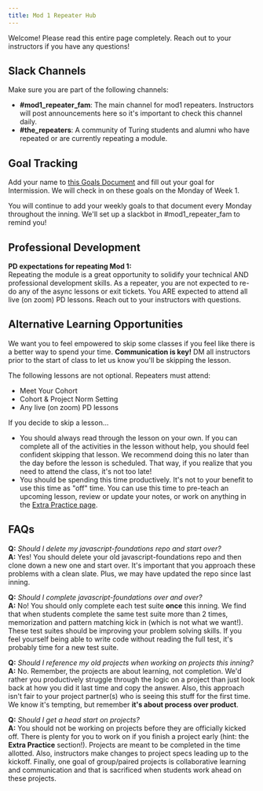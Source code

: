 ```yaml
---
title: Mod 1 Repeater Hub
---
```


Welcome! Please read this entire page completely. Reach out to your instructors if you have any questions!

## Slack Channels
Make sure you are part of the following channels:
* **#mod1_repeater_fam**: The main channel for mod1 repeaters. Instructors will post announcements here so it's important to check this channel daily.
* **#the_repeaters**: A community of Turing students and alumni who have repeated or are currently repeating a module.

## Goal Tracking
Add your name to [this Goals Document](https://docs.google.com/spreadsheets/d/1bQ9zZbW0mxLfMXDLQZT4W2M5Z-nv_6FZ1T5WC8Io8Zo/edit#gid=1626636507) and fill out your goal for Intermission. We will check in on these goals on the Monday of Week 1.  

You will continue to add your weekly goals to that document every Monday throughout the inning. We'll set up a slackbot in #mod1_repeater_fam to remind you!

## Professional Development  
**PD expectations for repeating Mod 1:**  
Repeating the module is a great opportunity to solidify your technical AND professional development skills. As a repeater, you are not expected to re-do any of the async lessons or exit tickets. You ARE expected to attend all live (on zoom) PD lessons. Reach out to your instructors with questions.

<!-- **Gear Up expectations for repeating mod 1:**  
You are expected to attend all Gear Up sessions, except for Week 1 which is optional for repeaters.    -->

## Alternative Learning Opportunities
We want you to feel empowered to skip some classes if you feel like there is a better way to spend your time. **Communication is key!** DM all instructors prior to the start of class to let us know you'll be skipping the lesson. 

The following lessons are not optional. Repeaters must attend:
* Meet Your Cohort
* Cohort & Project Norm Setting
* Any live (on zoom) PD lessons

If you decide to skip a lesson...
* You should always read through the lesson on your own. If you can complete all of the activities in the lesson without help, you should feel confident skipping that lesson. We recommend doing this no later than the day before the lesson is scheduled. That way, if you realize that you need to attend the class, it's not too late!  
* You should be spending this time productively. It's not to your benefit to use this time as "off" time. You can use this time to pre-teach an upcoming lesson, review or update your notes, or work on anything in the [Extra Practice page](https://frontend.turing.edu/lessons/module-1/extra-practice.html).

## FAQs

**Q:** *Should I delete my javascript-foundations repo and start over?*  
**A:** Yes! You should delete your old javascript-foundations repo and then clone down a new one and start over. It's important that you approach these problems with a clean slate. Plus, we may have updated the repo since last inning.  

**Q:** *Should I complete javascript-foundations over and over?*  
**A:** No! You should only complete each test suite **once** this inning. We find that when students complete the same test suite more than 2 times, memorization and pattern matching kick in (which is not what we want!). These test suites should be improving your problem solving skills. If you feel yourself being able to write code without reading the full test, it's probably time for a new test suite.  

**Q:** *Should I reference my old projects when working on projects this inning?*  
**A:** No. Remember, the projects are about learning, not completion. We'd rather you productively struggle through the logic on a project than just look back at how you did it last time and copy the answer. Also, this approach isn't fair to your project partner(s) who is seeing this stuff for the first time. We know it's tempting, but remember **it's about process over product**.  

**Q:** *Should I get a head start on projects?*  
**A:** You should not be working on projects before they are officially kicked off. There is plenty for you to work on if you finish a project early (hint: the **Extra Practice** section!). Projects are meant to be completed in the time allotted. Also, instructors make changes to project specs leading up to the kickoff. Finally, one goal of group/paired projects is collaborative learning and communication and that is sacrificed when students work ahead on these projects.
